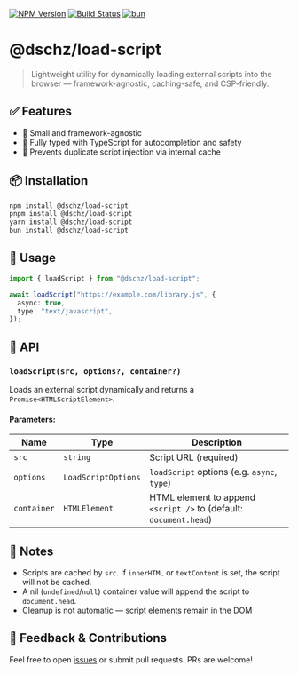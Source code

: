 [![NPM Version](https://img.shields.io/npm/v/@dschz/load-script.svg?style=for-the-badge)](https://www.npmjs.com/package/@dschz/load-script)
[![Build Status](https://img.shields.io/github/actions/workflow/status/dsnchz/load-script/ci.yaml?branch=main&logo=github&style=for-the-badge)](https://github.com/dsnchz/load-script/actions/workflows/ci.yaml)
[![bun](https://img.shields.io/badge/maintained%20with-bun-cc00ff.svg?style=for-the-badge&logo=bun)](https://bun.sh/)

# @dschz/load-script

> Lightweight utility for dynamically loading external scripts into the browser — framework-agnostic, caching-safe, and CSP-friendly.

## ✅ Features

- 📆 Small and framework-agnostic
- 📑 Fully typed with TypeScript for autocompletion and safety
- 🚫 Prevents duplicate script injection via internal cache

## 📦 Installation

```bash
npm install @dschz/load-script
pnpm install @dschz/load-script
yarn install @dschz/load-script
bun install @dschz/load-script
```

## 🔧 Usage

```ts
import { loadScript } from "@dschz/load-script";

await loadScript("https://example.com/library.js", {
  async: true,
  type: "text/javascript",
});
```

## 🧠 API

### `loadScript(src, options?, container?)`

Loads an external script dynamically and returns a `Promise<HTMLScriptElement>`.

#### Parameters:

| Name        | Type                | Description                                                       |
| ----------- | ------------------- | ----------------------------------------------------------------- |
| `src`       | `string`            | Script URL (required)                                             |
| `options`   | `LoadScriptOptions` | `loadScript` options (e.g. `async`, `type`)                       |
| `container` | `HTMLElement`       | HTML element to append `<script />` to (default: `document.head`) |

## 📝 Notes

- Scripts are cached by `src`. If `innerHTML` or `textContent` is set, the script will not be cached.
- A nil (`undefined`/`null`) container value will append the script to `document.head`.
- Cleanup is not automatic — script elements remain in the DOM

## 💬 Feedback & Contributions

Feel free to open [issues](https://github.com/dsnchz/load-script/issues) or submit pull requests. PRs are welcome!
